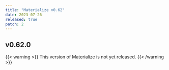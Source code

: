 ```yaml
---
title: "Materialize v0.62"
date: 2023-07-26
released: true
patch: 2
---
```


## v0.62.0

{{< warning >}}
This version of Materialize is not yet released.
{{< /warning >}}
